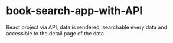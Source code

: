# book-search-app-with-API
React project via API, data is rendered, searchable every data and accessible to the detail page of the data
